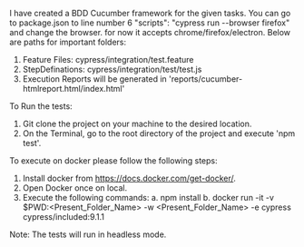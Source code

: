 I have created a BDD Cucumber framework for the given tasks.
You can go to package.json to line number 6 "scripts": "cypress run --browser firefox" and change the browser. for now it accepts chrome/firefox/electron.
Below are paths for important folders:
1. Feature Files: cypress/integration/test.feature
2. StepDefinations: cypress/integration/test/test.js
3. Execution Reports will be generated in 'reports/cucumber-htmlreport.html/index.html'

To Run the tests:
1. Git clone the project on your machine to the desired location.
2. On the Terminal, go to the root directory of the project and execute 'npm test'.

To execute on docker please follow the following steps:
1. Install docker from https://docs.docker.com/get-docker/. 
2. Open Docker once on local.
3. Execute the following commands: 
    a. npm install
    b. docker run -it -v $PWD:<Present_Folder_Name> -w <Present_Folder_Name> -e cypress cypress/included:9.1.1


Note: The tests will run in headless mode.

